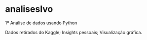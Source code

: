 # analisesIvo
1º Análise de dados usando Python

Dados retirados do Kaggle;
Insights pessoais;
Visualização gráfica.
